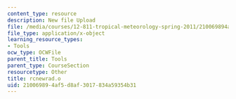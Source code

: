 ```yaml
---
content_type: resource
description: New file Upload
file: /media/courses/12-811-tropical-meteorology-spring-2011/210069894af5d8af3017834a59354b31_rcnewrad.o
file_type: application/x-object
learning_resource_types:
- Tools
ocw_type: OCWFile
parent_title: Tools
parent_type: CourseSection
resourcetype: Other
title: rcnewrad.o
uid: 21006989-4af5-d8af-3017-834a59354b31
---
```

